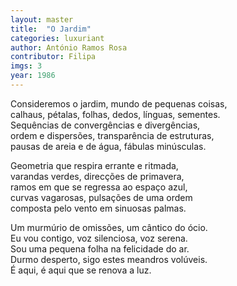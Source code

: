 ```yaml
---
layout: master
title:  "O Jardim"
categories: luxuriant
author: António Ramos Rosa
contributor: Filipa
imgs: 3
year: 1986
---
```


Consideremos o jardim, mundo de pequenas coisas,   
calhaus, pétalas, folhas, dedos, línguas, sementes.     
Sequências de convergências e divergências,   
ordem e dispersões, transparência de estruturas,   
pausas de areia e de água, fábulas minúsculas.   
  
Geometria que respira errante e ritmada,   
varandas verdes, direcções de primavera,   
ramos em que se regressa ao espaço azul,   
curvas vagarosas, pulsações de uma ordem   
composta pelo vento em sinuosas palmas.   
  
Um murmúrio de omissões, um cântico do ócio.   
Eu vou contigo, voz silenciosa, voz serena.   
Sou uma pequena folha na felicidade do ar.   
Durmo desperto, sigo estes meandros volúveis.     
É aqui, é aqui que se renova a luz.   

